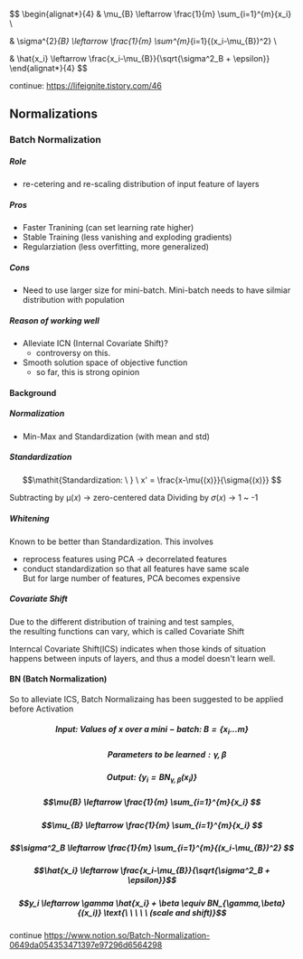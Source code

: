 $$
\begin{alignat*}{4}
& \mu_{B} \leftarrow \frac{1}{m} \sum_{i=1}^{m}{x_i} \\ 

& \sigma^{2}_{B} \leftarrow \frac{1}{m} \sum^{m}_{i=1}{(x_i-\mu_{B})^2} \\

& \hat{x_i} \leftarrow \frac{x_i-\mu_{B}}{\sqrt{\sigma^2_B + \epsilon}}
\end{alignat*}{4}
$$


continue: https://lifeignite.tistory.com/46

## Normalizations
### Batch Normalization
##### Role
  - re-cetering and re-scaling distribution of input feature of layers
##### Pros
  - Faster Tranining (can set learning rate higher)
  - Stable Training (less vanishing and exploding gradients)
  - Regularziation (less overfitting, more generalized)
##### Cons
  - Need to use larger size for mini-batch. Mini-batch needs to have silmiar distribution with population
##### Reason of working well
  - Alleviate ICN (Internal Covariate Shift)?
    - controversy on this. 
  - Smooth solution space of objective function
    - so far, this is strong opinion
 
#### Background
##### Normalization
  - Min-Max and Standardization (with mean and std)

##### Standardization

$$\mathit{Standardization: \ } \ x' = \frac{x-\mu{(x)}}{\sigma{(x)}} $$

Subtracting by µ(𝑥) -> zero-centered data
Dividing by 𝜎(𝑥) -> 1 ~ -1

##### Whitening
Known to be better than Standardization.
This involves  
  - reprocess features using PCA -> decorrelated features
  - conduct standardization so that all features have same scale  
But for large number of features, PCA becomes expensive

##### Covariate Shift
Due to the different distribution of training and test samples,  
the resulting functions can vary, which is called Covariate Shift 

Interncal Covariate Shift(ICS) indicates when those kinds of situation happens between inputs of layers, and
thus a model doesn't learn well. 

#### BN (Batch Normalization)
So to alleviate ICS, Batch Normalizaing has been suggested to be applied before Activation

##### $$\mathbf{Input: \ } \mathit{Values \ of \ x \ over \ a \ mini-batch: \ } B = \{x_i...m\}$$

##### $$\mathit{\ \ \ \ \ \ \ \ \ \ \ \ \ \ \ \ Parameters \ to \ be \ learned: \gamma,\beta}$$

##### $$\mathbf{Output: \ } \{ y_i=BN_{\gamma,\beta}(x_i) \}$$

##### $$\mu{B} \leftarrow \frac{1}{m} \sum_{i=1}^{m}{x_i} $$

##### $$\mu_{B} \leftarrow \frac{1}{m} \sum_{i=1}^{m}{x_i} $$

##### $$\sigma^2_B \leftarrow \frac{1}{m}  \sum_{i=1}^{m}{(x_i-\mu_{B})^2} $$

##### $$\hat{x_i} \leftarrow \frac{x_i-\mu_{B}}{\sqrt{\sigma^2_B + \epsilon}}$$

##### $$y_i \leftarrow \gamma \hat{x_i} + \beta \equiv BN_{\gamma,\beta}{(x_i)} \text{\ \ \ \ \ (scale and shift)}$$

continue
https://www.notion.so/Batch-Normalization-0649da054353471397e97296d6564298
